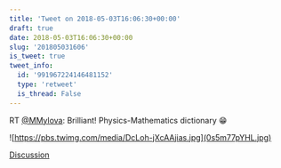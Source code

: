 ```yaml
---
title: 'Tweet on 2018-05-03T16:06:30+00:00'
draft: true
date: 2018-05-03T16:06:30+00:00
slug: '201805031606'
is_tweet: true
tweet_info:
  id: '991967224146481152'
  type: 'retweet'
  is_thread: False
---
```




RT [@MMylova](https://x.com/MMylova): Brilliant! Physics-Mathematics dictionary 😁 

![https://pbs.twimg.com/media/DcLoh-jXcAAjias.jpg](0s5m77pYHL.jpg)

[Discussion](https://x.com/sytelus/status/991967224146481152)
